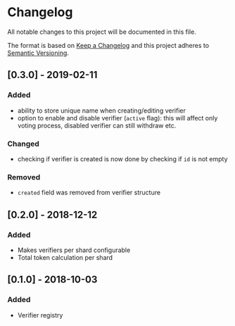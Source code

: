 # Changelog
All notable changes to this project will be documented in this file.

The format is based on [Keep a Changelog](http://keepachangelog.com/en/1.0.0/)
and this project adheres to [Semantic Versioning](http://semver.org/spec/v2.0.0.html).

## [0.3.0] - 2019-02-11
### Added
* ability to store unique name when creating/editing verifier
* option to enable and disable verifier (`active` flag): 
  this will affect only voting process, disabled verifier can still withdraw etc.

### Changed
* checking if verifier is created is now done by checking if `id` is not empty

### Removed
* `created` field was removed from verifier structure

## [0.2.0] - 2018-12-12
### Added
- Makes verifiers per shard configurable
- Total token calculation per shard

## [0.1.0] - 2018-10-03
### Added
- Verifier registry

